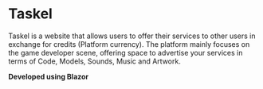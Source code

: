 # Taskel
Taskel is a website that allows users to offer their services to other users in exchange for credits (Platform currency).
The platform mainly focuses on the game developer scene, offering space to advertise your services in terms of Code, Models, Sounds, Music and Artwork. 

**Developed using Blazor**
